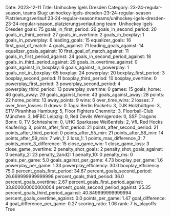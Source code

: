 Date: 2023-12-11
Title: Unihockey Igels Dresden
Category: 23-24-regular-season, teams
Slug: unihockey-igels-dresden-23-24-regular-season
Platzierungsverlauf:23-24-regular-season/teams/unihockey-igels-dresden-23-24-regular-season_platzierungsverlauf.png
team: Unihockey Igels Dresden
goals: 75
goals_in_first_period: 26
goals_in_second_period: 20
goals_in_third_period: 27
goals_in_overtime: 2
goals_in_boxplay: 1
goals_in_powerplay: 6
leading_goals: 15
equalizer_goals: 16
first_goal_of_match: 4
goals_against: 71
leading_goals_against: 14
equalizer_goals_against: 10
first_goal_of_match_against: 11
goals_in_first_period_against: 24
goals_in_second_period_against: 18
goals_in_third_period_against: 29
goals_in_overtime_against: 0
goals_against_in_boxplay: 6
goals_against_in_powerplay: 1
goals_not_in_boxplay: 65
boxplay: 24
powerplay: 20
boxplay_first_period: 3
boxplay_second_period: 11
boxplay_third_period: 10
boxplay_overtime: 0
powerplay_first_period: 3
powerplay_second_period: 4
powerplay_third_period: 13
powerplay_overtime: 0
games: 15
goals_home: 46
goals_away: 29
goals_against_home: 43
goals_against_away: 28
points: 22
home_points: 13
away_points: 9
wins: 6
over_time_wins: 2
losses: 7
over_time_losses: 0
draws: 0
Tags:  Berlin Rockets: 3,  DJK Holzbüttgen: 3,  ETV Piranhhas Hamburg: 5,  Floor Fighters Chemnitz: 3,  Floorball-Club München: 3,  MFBC Leipzig: 0,  Red Devils Wernigerode: 0,  SSF Dragons Bonn: 0,  TV Schriesheim: 0,  UHC Sparkasse Weißenfels: 2,  VfL Red Hocks Kaufering: 3,
points_after_first_period: 21
points_after_second_period: 21
points_after_third_period: 0
points_after_55_min: 21
points_after_58_min: 14
points_after_59_min: 7
win_1: 2
loss_1: 1
points_max_difference_3: 7
points_more_3_difference: 15
close_game_win: 1
close_game_loss: 3
close_game_overtime: 2
penalty_shot_goals: 2
penalty_shot_goals_against: 0
penalty_2: 23
penalty_2and2: 1
penalty_10: 0
penalty_ms: 0
goals_per_game: 5.0
goals_against_per_game: 4.73
boxplay_per_game: 1.6
powerplay_per_game: 1.33
powerplay_efficiency: 30.0
boxplay_efficiency: 75.0
percent_goals_first_period: 34.67
percent_goals_second_period: 26.669999999999998
percent_goals_third_period: 36.0
percent_goals_overtime: 2.67
percent_goals_first_period_against: 33.800000000000004
percent_goals_second_period_against: 25.35
percent_goals_third_period_against: 40.849999999999994
percent_goals_overtime_against: 0.0
points_per_game: 1.47
goal_difference: 4
goal_difference_per_game: 0.27
scoring_ratio: 1.06
rank: 7
is_playoffs: True
